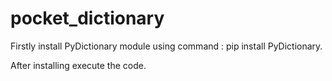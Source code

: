 # pocket_dictionary
Firstly install PyDictionary module using command : pip install PyDictionary.

After installing execute the code.
